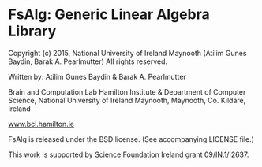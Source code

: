 FsAlg: Generic Linear Algebra Library
=====================================

Copyright (c) 2015, National University of Ireland Maynooth (Atilim Gunes Baydin, Barak A. Pearlmutter)
All rights reserved.

Written by: Atilim Gunes Baydin & Barak A. Pearlmutter

Brain and Computation Lab
Hamilton Institute & Department of Computer Science,
National University of Ireland Maynooth,
Maynooth, Co. Kildare,
Ireland

www.bcl.hamilton.ie

FsAlg is released under the BSD license. (See accompanying LICENSE file.)

This work is supported by Science Foundation Ireland grant 09/IN.1/I2637.
